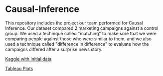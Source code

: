 # Causal-Inference



This repository includes the project our team performed for Causal Inference. Our dataset compared 2 marketing campaigns against a control group. We used a technique called "matching" to make sure that we were comparing people against those who were similar to them, and we also used a technique called "difference in difference" to evaluate how the campaigns differed after a surprise news story.

[Kaggle with initial data](https://www.kaggle.com/bletchley/bank-marketing#balanced_bank.csv)

[Tableau Plots](https://public.tableau.com/profile/sam.musch#!/vizhome/Causal_15841354400220/Dashboard1)
